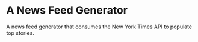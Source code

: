 # A News Feed Generator

A news feed generator that consumes the New York Times API to populate top stories.
